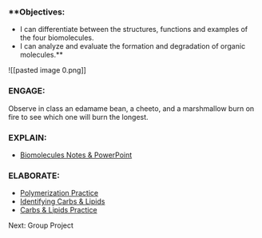 ### **Objectives:

-   I can differentiate between the structures, functions and examples of the four biomolecules.
-   I can analyze and evaluate the formation and degradation of organic molecules.**

![[pasted image 0.png]]

### ENGAGE:
Observe in class an edamame bean, a cheeto, and a marshmallow burn on fire to see which one will burn the longest.

### EXPLAIN:
- [Biomolecules Notes & PowerPoint](obsidian://open?vault=HSNotesLiberty&file=Science%2FBiology%20(Cowger)%2FUnit%201%2FPdfs%20and%20stuff%2FBiomoleculesppt.ppt.pdf)

### ELABORATE:
-   [Polymerization Practice](obsidian://open?vault=HSNotesLiberty&file=Science%2FBiology%20(Cowger)%2FUnit%201%2FPdfs%20and%20stuff%2FPolymerization%20Practice.pdf)
-   [Identifying Carbs & Lipids](obsidian://open?vault=HSNotesLiberty&file=Science%2FBiology%20(Cowger)%2FUnit%201%2FPdfs%20and%20stuff%2FIdentifying%20Carbohydrates%20and%20Lipids.pdf)
-   [Carbs & Lipids Practice](obsidian://open?vault=HSNotesLiberty&file=Science%2FBiology%20(Cowger)%2FUnit%201%2FPdfs%20and%20stuff%2FCarbohydrates%20and%20Lipids%20Practice.pdf)
    
Next: Group Project
